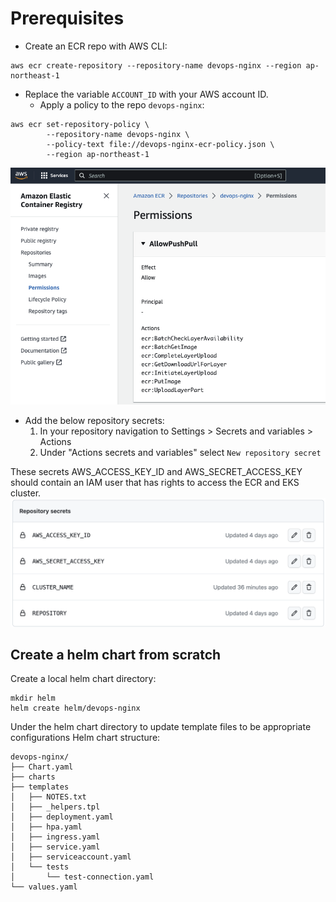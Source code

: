 # Prerequisites
+ Create an ECR repo with AWS CLI:
```
aws ecr create-repository --repository-name devops-nginx --region ap-northeast-1
```

+ Replace the variable `ACCOUNT_ID` with your AWS account ID.
  - Apply a policy to the repo `devops-nginx`:
```
aws ecr set-repository-policy \
        --repository-name devops-nginx \
        --policy-text file://devops-nginx-ecr-policy.json \
        --region ap-northeast-1
```

![alt text](pictures/actions-deploy-apps-to-eks1.png)

+ Add the below repository secrets:
  1. In your repository navigation to Settings > Secrets and variables > Actions
  1. Under "Actions secrets and variables" select `New repository secret`

These secrets AWS_ACCESS_KEY_ID and AWS_SECRET_ACCESS_KEY should contain 
an IAM user that has rights to access the ECR and EKS cluster.
![alt text](pictures/actions-deploy-apps-to-eks2.png)

## Create a helm chart from scratch
Create a local helm chart directory:
```
mkdir helm
helm create helm/devops-nginx
```

Under the helm chart directory to update template files to be appropriate configurations
Helm chart structure:
```
devops-nginx/
├── Chart.yaml
├── charts
├── templates
│   ├── NOTES.txt
│   ├── _helpers.tpl
│   ├── deployment.yaml
│   ├── hpa.yaml
│   ├── ingress.yaml
│   ├── service.yaml
│   ├── serviceaccount.yaml
│   └── tests
│       └── test-connection.yaml
└── values.yaml
```
